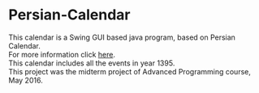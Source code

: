 # Persian-Calendar
This calendar is a Swing GUI based java program, based on Persian Calendar. <br />
For more information click <a href="https://en.wikipedia.org/wiki/Iranian_calendars">here</a>. <br />
This calendar includes all the events in year 1395.<br />
This project was the midterm project of Advanced Programming course, May 2016.
